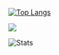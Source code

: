 [![Top Langs](https://github-readme-stats.vercel.app/api/top-langs/?username=bstrdlord&layout=donut&theme=highcontrast)](https://github.com/anuraghazra/github-readme-stats) 

<img src="https://github-readme-stats.vercel.app/api/wakatime?username=4129cb65-031a-4a17-a206-7622bd94b901&theme=dark&hide_border=true&layout=compact&langs_count=15&range=all_time" />   


![Stats](https://github-readme-stats.vercel.app/api?username=bstrdlord&count_private=true&show_icons=true&disable_animations=true&theme=dark)
